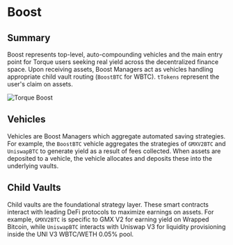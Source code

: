 # Boost

## Summary

Boost represents top-level, auto-compounding vehicles and the main entry point for Torque users seeking real yield across the decentralized finance space. Upon receiving assets, Boost Managers act as vehicles handling appropriate child vault routing (`BoostBTC` for WBTC). `tTokens` represent the user's claim on assets.

![Torque Boost](/gitbook/assets/boost-design.png)

## Vehicles

Vehicles are Boost Managers which aggregate automated saving strategies. For example, the `BoostBTC` vehicle aggregates the strategies of `GMXV2BTC` and `UniswapBTC` to generate yield as a result of fees collected. When assets are deposited to a vehicle, the vehicle allocates and deposits these into the underlying vaults.

## Child Vaults

Child vaults are the foundational strategy layer. These smart contracts interact with leading DeFi protocols to maximize earnings on assets. For example, `GMXV2BTC` is specific to GMX V2 for earning yield on Wrapped Bitcoin, while `UniswapBTC` interacts with Uniswap V3 for liquidity provisioning inside the UNI V3 WBTC/WETH 0.05% pool.
